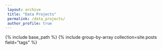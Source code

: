 ```yaml
---
 layout: archive
 title: "Data Projects"
 permalink: /data_projects/
 author_profile: true
---
```


{% include base_path %}
{% include group-by-array collection=site.posts field="tags" %}
